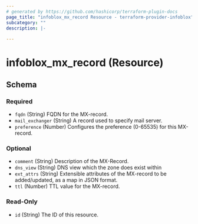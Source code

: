 ```yaml
---
# generated by https://github.com/hashicorp/terraform-plugin-docs
page_title: "infoblox_mx_record Resource - terraform-provider-infoblox"
subcategory: ""
description: |-
  
---
```


# infoblox_mx_record (Resource)





<!-- schema generated by tfplugindocs -->
## Schema

### Required

- `fqdn` (String) FQDN for the MX-record.
- `mail_exchanger` (String) A record used to specify mail server.
- `preference` (Number) Configures the preference (0-65535) for this MX-record.

### Optional

- `comment` (String) Description of the MX-Record.
- `dns_view` (String) DNS view which the zone does exist within
- `ext_attrs` (String) Extensible attributes of the MX-record to be added/updated, as a map in JSON format.
- `ttl` (Number) TTL value for the MX-record.

### Read-Only

- `id` (String) The ID of this resource.

